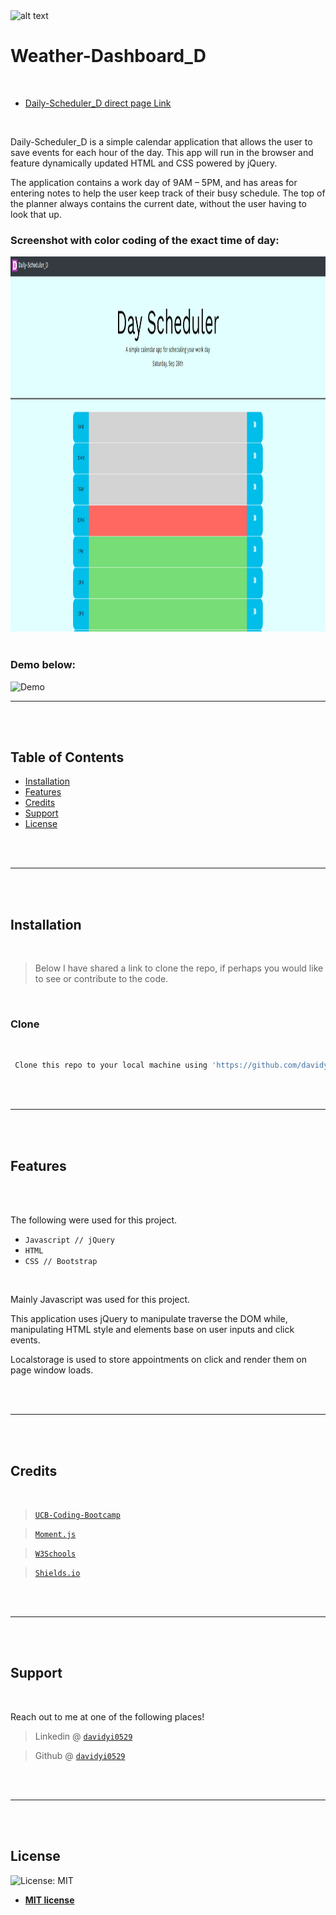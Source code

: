 <img src="https://github.com/davidyi0529/Portfolio_D/blob/master/assets/images/logo.png?raw=true" alt="alt text" title="David Yi">

<br />

# Weather-Dashboard_D

<br />

- [Daily-Scheduler_D direct page Link](https://davidyi0529.github.io/Weather-Dashboard_D/)

<br />

Daily-Scheduler_D is a simple calendar application that allows the user to save events for each hour of the day. This app will run in the browser and feature dynamically updated HTML and CSS powered by jQuery. 

The application contains a work day of 9AM – 5PM, and has areas for entering notes to help the user keep track of their busy schedule. The top of the planner always contains the current date, without the user having to look that up.

### Screenshot with color coding of the exact time of day:

<img src="https://github.com/davidyi0529/Daily-Scheduler_D/blob/master/assets/images/midday.png?raw=true" width="1275" height="600">

<br />
<br />

### Demo below:

![Demo](https://github.com/davidyi0529/Daily-Scheduler_D/blob/master/assets/images/demo.gif?raw=true)

---

<br />
<br />

## Table of Contents

- [Installation](#installation)
- [Features](#features)
- [Credits](#credits)
- [Support](#support)
- [License](#license)

<br />
<br />

---

<br />
<br />

## Installation

<br />

> Below I have shared a link to clone the repo, if perhaps you would like to see or contribute to the code.

<br />

### Clone

<br />

```bash
 Clone this repo to your local machine using 'https://github.com/davidyi0529/Daily-Scheduler_D.git'
```

<br />
<br />

---

<br />
<br />

## Features

<br />
<br />

The following were used for this project.

- `Javascript // jQuery`
- `HTML`
- `CSS // Bootstrap`

<br />

Mainly Javascript was used for this project. 

This application uses jQuery to manipulate traverse the DOM while, manipulating HTML style and elements base on user inputs and click events. 

Localstorage is used to store appointments on click and render them on page window loads.

<br />
<br />

---

<br />
<br />

## Credits

<br />

><a href="https://bootcamp.berkeley.edu/coding/" target="_blank">`UCB-Coding-Bootcamp`</a> 

><a href="https://momentjs.com/" target="_blank">`Moment.js`</a> 

><a href="w3schools.com" target="_blank">`W3Schools`</a> 

><a href="https://shields.io/ " target="_blank">`Shields.io`</a> 

<br />
<br />

---

<br />
<br />

## Support

<br />

Reach out to me at one of the following places!

> Linkedin @ <a href="www.linkedin.com/in/davidyi0529" target="_blank">`davidyi0529`</a> 

> Github @ <a href="https://github.com/davidyi0529" target="_blank">`davidyi0529`</a>

<br />
<br />

---

<br />
<br />

## License

![License: MIT](https://img.shields.io/badge/License-MIT-blue.svg)

 - **[MIT license](http://opensource.org/licenses/mit-license.php)**